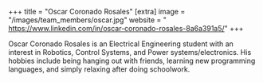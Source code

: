 +++
title = "Oscar Coronado Rosales"
[extra]
image = "/images/team_members/oscar.jpg"
website = " https://www.linkedin.com/in/oscar-coronado-rosales-8a6a391a5/"
+++

Oscar Coronado Rosales is an Electrical Engineering student with an interest in Robotics, Control Systems, and Power systems/electronics. His hobbies include being hanging out with friends, learning new programming languages, and simply relaxing after doing schoolwork.
